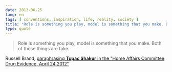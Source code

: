 ```yaml
---
date: 2013-06-25
lang: en
tags: [ conventions, inspiration, life, reality, society ]
title: "Role is something you play, model is something that you make. Both of"
type: quote
---
```


> Role is something you play, model is something that you make. Both of
> those things are fake.

Russell Brand, [paraphrasing **Tupac Shakur** in the "Home Affairs
Committee Drug Evidence, April 24
2012"](http://news.rapgenius.com/Russell-brand-home-affairs-committee-drug-evidence-april-24-2012-lyrics#note-1742329)

